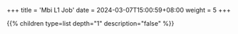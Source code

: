 +++
title = 'Mbi L1 Job'
date = 2024-03-07T15:00:59+08:00
weight = 5
+++


{{% children type=list  depth="1" description="false" %}}